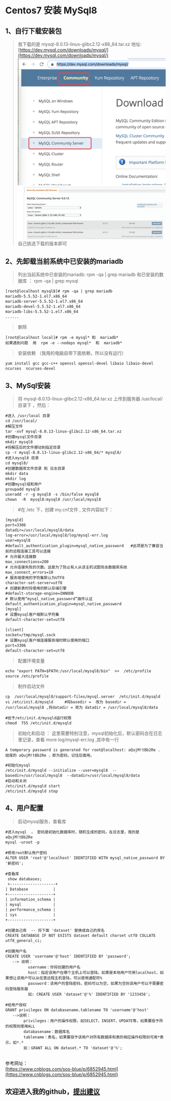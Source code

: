 Centos7 安装 MySql8 
===

1、自行下载安装包 
---
>我下载的是 mysql-8.0.13-linux-glibc2.12-x86_64.tar.xz  地址:[https://dev.mysql.com/downloads/mysql/](https://dev.mysql.com/downloads/mysql/)
![image](https://github.com/fukeli/hello-word/blob/master/images/mysql%E4%B8%8B%E8%BD%BD1.png)
![image](https://github.com/fukeli/hello-word/blob/master/images/mysql%E4%B8%8B%E8%BD%BD2.png)
>自己挑选下载的版本即可

2、先卸载当前系统中已安装的mariadb
---
>列出当前系统中已安装的mariadb: rpm -qa | grep mariadb 和已安装的数据库 ： rpm -qa | grep mysql
```
[root@localhost mysql8]# rpm -qa | grep mariadb
mariadb-5.5.52-1.el7.x86_64
mariadb-server-5.5.52-1.el7.x86_64
mariadb-devel-5.5.52-1.el7.x86_64
mariadb-libs-5.5.52-1.el7.x86_64
......
```
>删除
```
[root@localhost local]# rpm -e mysql* 和  mariadb*   
如果遇到问题  用  rpm -e --nodeps mysql*  和  mariadb*
```
>安装依赖 （我用的电脑自带下面依赖，所以没有运行）
```
yum install gcc gcc-c++ openssl openssl-devel libaio libaio-devel  ncurses  ncurses-devel
```

3、MySql安装
----
>将 mysql-8.0.13-linux-glibc2.12-x86_64.tar.xz 上传到服务器 /usr/local/ 目录下 ，然后：
```
#进入 /usr/local 目录
cd /usr/local/ 
#解压文件
tar -xvf mysql-8.0.13-linux-glibc2.12-x86_64.tar.xz     
#创建mysql文件目录
mkdir mysql8
#将解压后的文件挪动到指定目录
cp -r mysql-8.0.13-linux-glibc2.12-x86_64/* mysql8/
#进入mysql8 目录
cd mysql8/
#创建数据库文件目录 和 日志目录
mkdir data 
mkdir log
#创建mysql组和用户
groupadd mysql8
useradd -r -g mysql8 -s /bin/false mysql8
chown  -R  mysql8:mysql8 /usr/local/mysql8
```
>#在 /etc 下，创建 my.cnf文件 , 文件内容如下：
```
[mysqld]
port=3306
datadir=/usr/local/mysql8/data
log-error=/usr/local/mysql8/log/mysql-err.log
user=mysql8
#default_authentication_plugin=mysql_native_password   #此项是为了兼容当前的远程连接工具可以连接
# 允许最大连接数
max_connections=200
# 允许连接失败的次数。这是为了防止有人从该主机试图攻击数据库系统
max_connect_errors=10
# 服务端使用的字符集默认为UTF8
character-set-server=utf8
# 创建新表时将使用的默认存储引擎
#default-storage-engine=INNODB
# 默认使用“mysql_native_password”插件认证
default_authentication_plugin=mysql_native_password
[mysql]
# 设置mysql客户端默认字符集
default-character-set=utf8

[client]
socket=/tmp/mysql.sock
# 设置mysql客户端连接服务端时默认使用的端口
port=3306
default-character-set=utf8
```
>配置环境变量
```
echo "export PATH=$PATH:/usr/local/mysql8/bin"  >>  /etc/profile
source /etc/profile
```
>制作启动文件
```
cp  /usr/local/mysql8/support-files/mysql.server  /etc/init.d/mysqld
vi /etc/init.d/mysqld     #将basedir =  改为 basedir = /usr/local/mysql8 ,将datadir = 改为 datadir = /usr/local/mysql8/data

#给予/etc/init.d/mysqld运行权限
chmod  755 /etc/init.d/mysqld
```
>初始化和启动 ： 这里需要特别注意，mysql初始化后，默认密码会在日志里记录，查看 more log/mysql-err.log ,其中有一行
```
A temporary password is generated for root@localhost: aQujM!tBb2Re . 结尾的 aQujM!tBb2Re ，即为密码，记住后面用。
```
```
#初始化mysql 
/etc/init.d/mysqld --initialize --user=mysql8  --basedir=/usr/local/mysql8  --datadir=/usr/local/mysql8/data
#启动和关闭
/etc/init.d/mysqld start
/etc/init.d/mysqld stop
```
4、用户配置
----
>启动mysql服务，查看库
```
#进入mysql  ， 密码是初始化数据库时，随机生成的密码，在日志里，我的是 aQujM!tBb2Re
mysql -uroot -p

#修改root默认用户密码
ALTER USER 'root'@'localhost' IDENTIFIED WITH mysql_native_password BY '新密码';

#查看库
 show databases; 
 +--------------------+
| Database           |
+--------------------+
| information_schema |
| mysql              |
| performance_schema |
| sys                |
+--------------------+

#创建自己库  -- 将下面 'dataset' 替换成自己的库名
CREATE DATABASE IF NOT EXISTS dataset default charset utf8 COLLATE utf8_general_ci;   

#创建用户名
CREATE USER 'username'@'host' IDENTIFIED BY 'password';
   --> 说明：
          username：你将创建的用户名
          host：指定该用户在哪个主机上可以登陆，如果是本地用户可用localhost，如果想让该用户可以从任意远程主机登陆，可以使用通配符%
          password：该用户的登陆密码，密码可以为空，如果为空则该用户可以不需要密码登陆服务器
          如: CREATE USER 'dataset'@'%' IDENTIFIED BY '1233456';
  
#给用户授权
GRANT privileges ON databasename.tablename TO 'username'@'host'
   -->说明：
        privileges：用户的操作权限，如SELECT，INSERT，UPDATE等，如果要授予所的权限则使用ALL
        databasename：数据库名
        tablename：表名，如果要授予该用户对所有数据库和表的相应操作权限则可用*表示，如*.*
        如：GRANT ALL ON dataset.* TO 'dataset'@'%';
        
```
参考网址：<br>
[https://www.cnblogs.com/sos-blue/p/6852945.html](https://www.cnblogs.com/sos-blue/p/6852945.html)

欢迎进入我的github，[提出建议](https://github.com/fukeli)<br>
---
